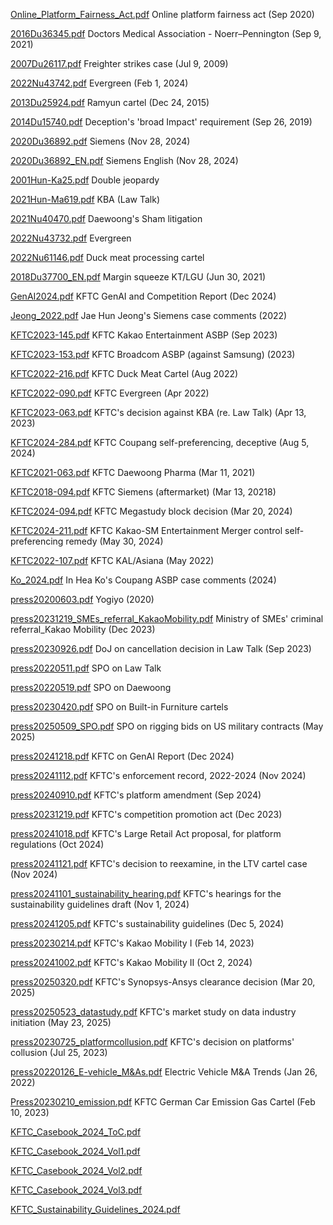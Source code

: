 [Online_Platform_Fairness_Act.pdf](./Online_Platform_Fairness_Act.pdf) Online platform fairness act (Sep 2020)

[2016Du36345.pdf](./2016Du36345.pdf) Doctors Medical Association - Noerr–Pennington (Sep 9, 2021)

[2007Du26117.pdf](./2007Du26117.pdf) Freighter strikes case (Jul 9, 2009)

[2022Nu43742.pdf](./2022Nu43742.pdf) Evergreen (Feb 1, 2024)

[2013Du25924.pdf](./2013Du25924.pdf) Ramyun cartel (Dec 24, 2015)

[2014Du15740.pdf](./2014Du15740.pdf) Deception's 'broad Impact' requirement (Sep 26, 2019)

[2020Du36892.pdf](./2020Du36892.pdf) Siemens (Nov 28, 2024)

[2020Du36892_EN.pdf](./2020Du36892_EN.pdf) Siemens English (Nov 28, 2024)

[2001Hun-Ka25.pdf](./2001Hun-Ka25.pdf) Double jeopardy

[2021Hun-Ma619.pdf](./2021Hun-Ma619.pdf) KBA (Law Talk)

[2021Nu40470.pdf](./2021Nu40470.pdf) Daewoong's Sham litigation

[2022Nu43732.pdf](./2022Nu43732.pdf) Evergreen

[2022Nu61146.pdf](./2022Nu61146.pdf) Duck meat processing cartel

[2018Du37700_EN.pdf](./2018Du37700_EN.pdf) Margin squeeze KT/LGU (Jun 30, 2021)

[GenAI2024.pdf](./GenAI2024.pdf) KFTC GenAI and Competition Report (Dec 2024)

[Jeong_2022.pdf](./Jeong_2022.pdf) Jae Hun Jeong's Siemens case comments (2022)

[KFTC2023-145.pdf](./KFTC2023-145.pdf) KFTC Kakao Entertainment ASBP (Sep 2023)

[KFTC2023-153.pdf](./KFTC2023-153.pdf) KFTC Broadcom ASBP (against Samsung) (2023)

[KFTC2022-216.pdf](./KFTC2022-216.pdf) KFTC Duck Meat Cartel (Aug 2022)

[KFTC2022-090.pdf](./KFTC2022-090.pdf) KFTC Evergreen (Apr 2022)

[KFTC2023-063.pdf](./KFTC2023-063.pdf) KFTC's decision against KBA (re. Law Talk) (Apr 13, 2023)

[KFTC2024-284.pdf](./KFTC2024-284.pdf) KFTC Coupang self-preferencing, deceptive (Aug 5, 2024)

[KFTC2021-063.pdf](./KFTC2021-063.pdf) KFTC Daewoong Pharma (Mar 11, 2021)

[KFTC2018-094.pdf](./KFTC2018-094.pdf) KFTC Siemens (aftermarket) (Mar 13, 20218)

[KFTC2024-094.pdf](./KFTC2024-094.pdf) KFTC Megastudy block decision (Mar 20, 2024)

[KFTC2024-211.pdf](./KFTC2024-211.pdf) KFTC Kakao-SM Entertainment Merger control self-preferencing remedy (May 30, 2024)

[KFTC2022-107.pdf](./KFTC2022-107.pdf) KFTC KAL/Asiana (May 2022)

[Ko_2024.pdf](./Ko_2024.pdf) In Hea Ko's Coupang ASBP case comments (2024)

[press20200603.pdf](./press20200603.pdf) Yogiyo (2020)

[press20231219_SMEs_referral_KakaoMobility.pdf](./press20231219_SMEs_referral_KakaoMobility.pdf) Ministry of SMEs' criminal referral_Kakao Mobility (Dec 2023)

[press20230926.pdf](./press20230926.pdf) DoJ on cancellation decision in Law Talk (Sep 2023)

[press20220511.pdf](./press20220511.pdf) SPO on Law Talk

[press20220519.pdf](./press20220519.pdf) SPO on Daewoong

[press20230420.pdf](./press20230420.pdf) SPO on Built-in Furniture cartels

[press20250509_SPO.pdf](./press20250509_SPO.pdf) SPO on rigging bids on US military contracts (May 2025)

[press20241218.pdf](./press20241218.pdf) KFTC on GenAI Report (Dec 2024)

[press20241112.pdf](/press20241112.pdf) KFTC's enforcement record, 2022-2024 (Nov 2024)

[press20240910.pdf](/press20240910.pdf) KFTC's platform amendment (Sep 2024)

[press20231219.pdf](/press20231219.pdf) KFTC's competition promotion act (Dec 2023)

[press20241018.pdf](/press20241018.pdf) KFTC's Large Retail Act proposal, for platform regulations (Oct 2024)

[press20241121.pdf](./press20241121.pdf) KFTC's decision to reexamine, in the LTV cartel case (Nov 2024)

[press20241101_sustainability_hearing.pdf](./press20241101_sustainability_hearing.pdf) KFTC's hearings for the sustainability guidelines draft (Nov 1, 2024)

[press20241205.pdf](./press20241205.pdf) KFTC's sustainability guidelines (Dec 5, 2024)

[press20230214.pdf](./press20230214.pdf) KFTC's Kakao Mobility I (Feb 14, 2023)

[press20241002.pdf](./press20241002.pdf) KFTC's Kakao Mobility II (Oct 2, 2024)

[press20250320.pdf](./press20250320.pdf) KFTC's Synopsys-Ansys clearance decision (Mar 20, 2025)

[press20250523_datastudy.pdf](./press20250523_datastudy.pdf) KFTC's market study on data industry initiation (May 23, 2025)

[press20230725_platformcollusion.pdf](./press20230725_platformcollusion.pdf) KFTC's decision on platforms' collusion (Jul 25, 2023)

[press20220126_E-vehicle_M&As.pdf](./press20220126_E-vehicle_M&As.pdf) Electric Vehicle M&A Trends (Jan 26, 2022)

[Press20230210_emission.pdf](./Press20230210_emission.pdf) KFTC German Car Emission Gas Cartel (Feb 10, 2023)

[KFTC_Casebook_2024_ToC.pdf](./KFTC_Casebook_2024_ToC.pdf) 

[KFTC_Casebook_2024_Vol1.pdf](./KFTC_Casebook_2024_Vol1.pdf)

[KFTC_Casebook_2024_Vol2.pdf](./KFTC_Casebook_2024_Vol2.pdf)

[KFTC_Casebook_2024_Vol3.pdf](./KFTC_Casebook_2024_Vol3.pdf)

[KFTC_Sustainability_Guidelines_2024.pdf](./KFTC_Sustainability_Guidelines_2024.pdf)

